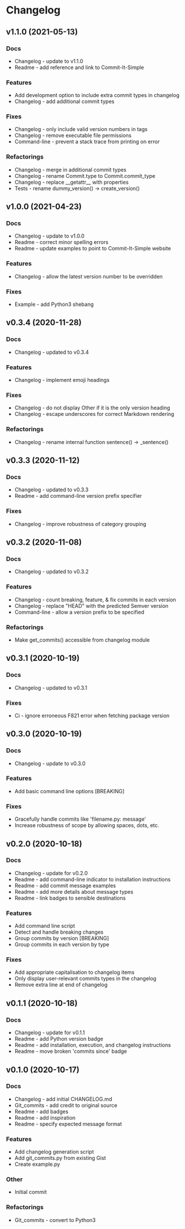 # Changelog

## v1.1.0 (2021-05-13)

### Docs

* Changelog - update to v1.1.0
* Readme - add reference and link to Commit-It-Simple

### Features

* Add development option to include extra commit types in changelog
* Changelog - add additional commit types

### Fixes

* Changelog - only include valid version numbers in tags
* Changelog - remove executable file permissions
* Command-line - prevent a stack trace from printing on error

### Refactorings

* Changelog - merge in additional commit types
* Changelog - rename Commit.type to Commit.commit\_type
* Changelog - replace \_\_getattr\_\_ with properties
* Tests - rename dummy\_version() -> create\_version()


## v1.0.0 (2021-04-23)

### Docs

* Changelog - update to v1.0.0
* Readme - correct minor spelling errors
* Readme - update examples to point to Commit-It-Simple website

### Features

* Changelog - allow the latest version number to be overridden

### Fixes

* Example - add Python3 shebang


## v0.3.4 (2020-11-28)

### Docs

* Changelog - updated to v0.3.4

### Features

* Changelog - implement emoji headings

### Fixes

* Changelog - do not display Other if it is the only version heading
* Changelog - escape underscores for correct Markdown rendering

### Refactorings

* Changelog - rename internal function sentence() -> \_sentence()


## v0.3.3 (2020-11-12)

### Docs

* Changelog - updated to v0.3.3
* Readme - add command-line version prefix specifier

### Fixes

* Changelog - improve robustness of category grouping


## v0.3.2 (2020-11-08)

### Docs

* Changelog - updated to v0.3.2

### Features

* Changelog - count breaking, feature, & fix commits in each version
* Changelog - replace "HEAD" with the predicted Semver version
* Command-line - allow a version prefix to be specified

### Refactorings

* Make get\_commits() accessible from changelog module


## v0.3.1 (2020-10-19)

### Docs

* Changelog - updated to v0.3.1

### Fixes

* Ci - ignore erroneous F821 error when fetching package version


## v0.3.0 (2020-10-19)

### Docs

* Changelog - update to v0.3.0

### Features

* Add basic command line options [BREAKING]

### Fixes

* Gracefully handle commits like 'filename.py: message'
* Increase robustness of scope by allowing spaces, dots, etc.


## v0.2.0 (2020-10-18)

### Docs

* Changelog - update for v0.2.0
* Readme - add command-line indicator to installation instructions
* Readme - add commit message examples
* Readme - add more details about message types
* Readme - link badges to sensible destinations

### Features

* Add command line script
* Detect and handle breaking changes
* Group commits by version [BREAKING]
* Group commits in each version by type

### Fixes

* Add appropriate capitalisation to changelog items
* Only display user-relevant commits types in the changelog
* Remove extra line at end of changelog


## v0.1.1 (2020-10-18)

### Docs

* Changelog - update for v0.1.1
* Readme - add Python version badge
* Readme - add installation, execution, and changelog instructions
* Readme - move broken 'commits since' badge


## v0.1.0 (2020-10-17)

### Docs

* Changelog - add initial CHANGELOG.md
* Git_commits - add credit to original source
* Readme - add badges
* Readme - add inspiration
* Readme - specify expected message format

### Features

* Add changelog generation script
* Add git\_commits.py from existing Gist
* Create example.py

### Other

* Initial commit

### Refactorings

* Git_commits - convert to Python3
